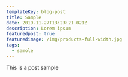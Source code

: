 ```yaml
---
templateKey: blog-post
title: Sample
date: 2019-11-27T13:23:21.021Z
description: Lorem ipsum
featuredpost: true
featuredimage: /img/products-full-width.jpg
tags:
  - samole
---
```

This is a post sample
